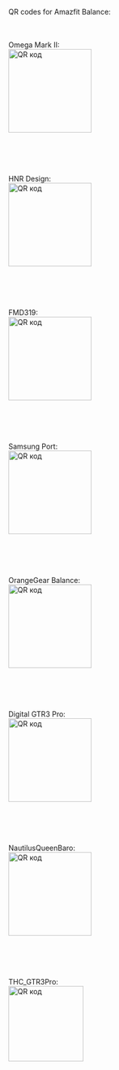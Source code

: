 QR codes for Amazfit Balance:<br><br><br>

Omega Mark II:<br>
<a href="http://qrcoder.ru" target="_blank"><img src="http://qrcoder.ru/code/?zpkd1%3A%2F%2Fwesadex.github.io%2FBW_Omega_MarkII_GTR3Pro.zpk&4&0" width="164" height="164" border="0" title="QR код"></a>

<br><br><br><br>
HNR Design:<br>
<a href="http://qrcoder.ru" target="_blank"><img src="http://qrcoder.ru/code/?zpkd1%3A%2F%2Fwesadex.github.io%2FHNR%2BDESIGN%2B1_GTR_3_Pro.zpk&4&0" width="164" height="164" border="0" title="QR код"></a>

<br><br><br><br>
FMD319:<br>
<a href="http://qrcoder.ru" target="_blank"><img src="http://qrcoder.ru/code/?zpkd1%3A%2F%2Fwesadex.github.io%2FMD319_GTR_3_Pro3.zpk&4&0" width="164" height="164" border="0" title="QR код"></a>

<br><br><br><br>
Samsung Port:<br>
<a href="http://qrcoder.ru" target="_blank"><img src="http://qrcoder.ru/code/?zpkd1%3A%2F%2Fwesadex.github.io%2FSamsung-port_GTR_3_Pro.zpk&4&0" width="164" height="164" border="0" title="QR код"></a>

<br><br><br><br>
OrangeGear Balance:<br>
<a href="http://qrcoder.ru" target="_blank"><img src="http://qrcoder.ru/code/?zpkd1%3A%2F%2Fwesadex.github.io%2FOrange-gear-ru_Balance.zpk&4&0" width="164" height="164" border="0" title="QR код"></a>

<br><br><br><br>
Digital GTR3 Pro:<br>
<a href="http://qrcoder.ru" target="_blank"><img src="http://qrcoder.ru/code/?zpkd1%3A%2F%2Fwesadex.github.io%2FDigital_GTR_3_Pro.zpk&4&0" width="164" height="164" border="0" title="QR код"></a>

<br><br><br><br>
NautilusQueenBaro:<br>
<a href="http://qrcoder.ru" target="_blank"><img src="http://qrcoder.ru/code/?zpkd1%3A%2F%2Fwesadex.github.io%2FNautilusQueenBaro.zpk&4&0" width="164" height="164" border="0" title="QR код"></a>

<br><br><br><br>
THC_GTR3Pro:<br>
<a href="http://qrcoder.ru" target="_blank"><img src="http://qrcoder.ru/code/?zpkd1%3A%2F%2Fwesadex.github.io%2FTHC_GTR3Pro.zpk&4&0" width="148" height="148" border="0" title="QR код"></a>
